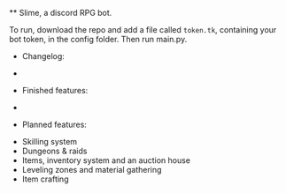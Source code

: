 ** Slime, a discord RPG bot.

To run, download the repo and add a file called `token.tk`, containing your bot token, in the config folder.
Then run main.py.

* Changelog:

-


* Finished features:

-


* Planned features:

- Skilling system
- Dungeons & raids
- Items, inventory system and an auction house
- Leveling zones and material gathering
- Item crafting
